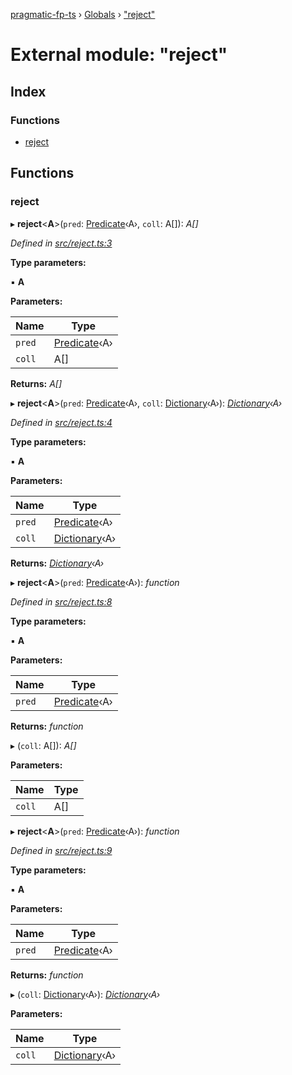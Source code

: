 [pragmatic-fp-ts](../README.md) › [Globals](../globals.md) › ["reject"](_reject_.md)

# External module: "reject"

## Index

### Functions

* [reject](_reject_.md#reject)

## Functions

###  reject

▸ **reject**<**A**>(`pred`: [Predicate](_types_.md#predicate)‹A›, `coll`: A[]): *A[]*

*Defined in [src/reject.ts:3](https://github.com/hermann-p/pragmatic-fp-ts/blob/d50fca4/src/reject.ts#L3)*

**Type parameters:**

▪ **A**

**Parameters:**

Name | Type |
------ | ------ |
`pred` | [Predicate](_types_.md#predicate)‹A› |
`coll` | A[] |

**Returns:** *A[]*

▸ **reject**<**A**>(`pred`: [Predicate](_types_.md#predicate)‹A›, `coll`: [Dictionary](_types_.md#dictionary)‹A›): *[Dictionary](_types_.md#dictionary)‹A›*

*Defined in [src/reject.ts:4](https://github.com/hermann-p/pragmatic-fp-ts/blob/d50fca4/src/reject.ts#L4)*

**Type parameters:**

▪ **A**

**Parameters:**

Name | Type |
------ | ------ |
`pred` | [Predicate](_types_.md#predicate)‹A› |
`coll` | [Dictionary](_types_.md#dictionary)‹A› |

**Returns:** *[Dictionary](_types_.md#dictionary)‹A›*

▸ **reject**<**A**>(`pred`: [Predicate](_types_.md#predicate)‹A›): *function*

*Defined in [src/reject.ts:8](https://github.com/hermann-p/pragmatic-fp-ts/blob/d50fca4/src/reject.ts#L8)*

**Type parameters:**

▪ **A**

**Parameters:**

Name | Type |
------ | ------ |
`pred` | [Predicate](_types_.md#predicate)‹A› |

**Returns:** *function*

▸ (`coll`: A[]): *A[]*

**Parameters:**

Name | Type |
------ | ------ |
`coll` | A[] |

▸ **reject**<**A**>(`pred`: [Predicate](_types_.md#predicate)‹A›): *function*

*Defined in [src/reject.ts:9](https://github.com/hermann-p/pragmatic-fp-ts/blob/d50fca4/src/reject.ts#L9)*

**Type parameters:**

▪ **A**

**Parameters:**

Name | Type |
------ | ------ |
`pred` | [Predicate](_types_.md#predicate)‹A› |

**Returns:** *function*

▸ (`coll`: [Dictionary](_types_.md#dictionary)‹A›): *[Dictionary](_types_.md#dictionary)‹A›*

**Parameters:**

Name | Type |
------ | ------ |
`coll` | [Dictionary](_types_.md#dictionary)‹A› |
